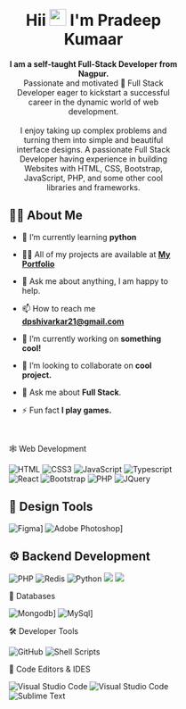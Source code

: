 <div style="margin:50px; padding:50px;">
<h1 align="center" >Hii <img src="https://raw.githubusercontent.com/MartinHeinz/MartinHeinz/master/wave.gif" width="30px"> I'm Pradeep Kumaar</h1>
<p align="center">
<b>I am a self-taught Full-Stack Developer from Nagpur.</b> <br>
Passionate and motivated 🚀 Full Stack Developer eager to kickstart a successful career in the dynamic world of web development.<br><br/>
I enjoy taking up complex problems and turning them into simple and beautiful interface designs. 
A passionate Full Stack Developer having experience in building Websites with HTML, CSS, Bootstrap, JavaScript, PHP, and some other cool libraries and frameworks.</p>

## 🙋‍♂️ About Me

- 🌱 I’m currently learning **python**

- 👨‍💻 All of my projects are available at **[My Portfolio](https://github.com/Dpkumaar)**

- 💬 Ask me about anything, I am happy to help.

- 📫 How to reach me **dpshivarkar21@gmail.com**

- 🔭 I’m currently working on <b>something cool!</b>
  
- 👯 I’m looking to collaborate on <b>cool project.</b>
  
- 💬 Ask me about <b>Full Stack</b>.<br/>

- ⚡ Fun fact **I play games.**
  
<br>

🕸️ Web Development

![HTML](https://img.shields.io/badge/HTML5-E34F26?style=for-the-badge&logo=html5&logoColor=white "HTML")
![CSS3](https://img.shields.io/badge/CSS3-1572B6?style=for-the-badge&logo=css3&logoColor=white "CSS")
![JavaScript](https://img.shields.io/badge/JavaScript-F7DF1E?style=for-the-badge&logo=javascript&logoColor=black "JavaScript")
![Typescript](https://img.shields.io/badge/TypeScript-007ACC?style=for-the-badge&logo=typescript&logoColor=white "Typescript")
![React](https://img.shields.io/badge/React-20232A?style=for-the-badge&logo=react&logoColor=61DAFB "React")
![Bootstrap](https://img.shields.io/badge/Bootstrap-563D7C?style=for-the-badge&logo=bootstrap&logoColor=white "Bootstrap")
![PHP](https://img.shields.io/badge/PHP-777BB4?style=for-the-badge&logo=php&logoColor=white "PHP")
![JQuery](https://img.shields.io/badge/jQuery-0769AD?style=for-the-badge&logo=jquery&logoColor=white "JQuery")

## 🍧 Design Tools

![Figma](https://img.shields.io/badge/figma-%23F24E1E.svg?style=for-the-badge&logo=figma&logoColor=white "Figma")]
![Adobe Photoshop](https://img.shields.io/badge/adobe%20photoshop-%2331A8FF.svg?style=for-the-badge&logo=adobe%20photoshop&logoColor=white)]

## ⚙️ Backend Development

![PHP](https://img.shields.io/badge/PHP-777BB4?style=for-the-badge&logo=php&logoColor=white "PHP")
![Redis](https://img.shields.io/badge/laravel-%23DD0031.svg?style=for-the-badge&logo=laravel&logoColor=white "Laravel")
![Python](https://img.shields.io/badge/python-3670A0?style=for-the-badge&logo=python&logoColor=ffdd54 "Python")
![](https://img.shields.io/badge/Flask-000000?style=for-the-badge&logo=flask&logoColor=white)
![](https://img.shields.io/badge/django-yellow?style=for-the-badge&logo=django&logoColor=white)


📅 Databases

![Mongodb](https://img.shields.io/badge/MongoDB-4EA94B?style=for-the-badge&logo=mongodb&logoColor=white "Mongodb")]
![MySql](https://img.shields.io/badge/MySQL-00000F?style=for-the-badge&logo=mysql&logoColor=white "MySql")]


🛠️ Developer Tools

![GitHub](https://img.shields.io/badge/github-%23121011.svg?style=for-the-badge&logo=github&logoColor=white "GitHub")
![Shell Scripts](https://img.shields.io/badge/Shell_Script-121011?style=for-the-badge&logo=gnu-bash&logoColor=white)


📄 Code Editors & IDES

![Visual Studio Code](https://img.shields.io/badge/VS%20Code-0078d7.svg?style=for-the-badge&logo=visual-studio-code&logoColor=white "Visual Studio Code")
![Visual Studio Code](https://img.shields.io/badge/VS%20Code%20Insider-24bfa5.svg?style=for-the-badge&logo=visual-studio-code&logoColor=white "Visual Studio Code")
![Sublime Text](https://img.shields.io/badge/sublime_text-%23575757.svg?style=for-the-badge&logo=sublime-text&logoColor=important "Sublime Text")




<!---
Pradeep Kumaar is a ✨ special ✨ repository because its `README.md` (this file) appears on your GitHub profile.
You can click the Preview link to take a look at your changes.
--->
